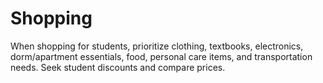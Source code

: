 # Shopping
When shopping for students, prioritize clothing, textbooks, electronics, dorm/apartment essentials, food, personal care items, and transportation needs. Seek student discounts and compare prices.
